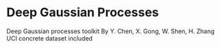 # Deep Gaussian Processes
Deep Gaussian processes toolkit
By Y. Chen, X. Gong, W. Shen, H. Zhang
UCI concrete dataset included
